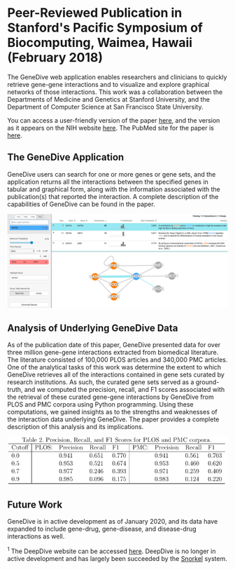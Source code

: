 # Peer-Reviewed Publication in Stanford's Pacific Symposium of Biocomputing, Waimea, Hawaii (February 2018)

The GeneDive web application enables researchers and clinicians to quickly retrieve gene-gene interactions and to visualize and explore graphical networks of those interactions.  This work was a collaboration between the Departments of Medicine and Genetics at Stanford University, and the Department of Computer Science at San Francisco State University.  

You can access a user-friendly version of the paper [here](https://github.com/pprevide/Stanford-Pacific-Symposium-Of-Biocomputing-paper/blob/master/publication/Previde_GeneDive_2018.pdf), and the version as it appears on the NIH website [here](https://github.com/pprevide/Stanford-Pacific-Symposium-Of-Biocomputing-paper/blob/master/publication/nih_version.pdf).  The PubMed site for the paper is [here](https://www.ncbi.nlm.nih.gov/pubmed/29218917).  

## The GeneDive Application

GeneDive users can search for one or more genes or gene sets, and the application returns all the interactions between the specified genes in tabular and graphical form, along with the information associated with the publication(s) that reported the interaction.  A complete description of the capabilities of GeneDive can be found in the paper.  

![Network Visualization](https://github.com/pprevide/Stanford-Pacific-Symposium-Of-Biocomputing-paper/blob/master/images/gata6.png "Network visualization")

## Analysis of Underlying GeneDive Data
As of the publication date of this paper, GeneDive presented data for over three million gene-gene interactions extracted from biomedical literature.  The literature consisted of 100,000 PLOS articles and 340,000 PMC articles.  One of the analytical tasks of this work was determine the extent to which GeneDive retrieves all of the interactions contained in gene sets curated by research institutions.  As such, the curated gene sets served as a ground-truth, and we computed the precision, recall, and F1 scores associated with the retrieval of these curated gene-gene interactions by GeneDive from PLOS and PMC corpora using Python programming.   Using these computations, we gained insights as to the strengths and weaknesses of the interaction data underlying GeneDive.  The paper provides a complete description of this analysis and its implications.

<p align="center"> <img src="https://github.com/pprevide/Stanford-Pacific-Symposium-Of-Biocomputing-paper/blob/master/images/Table2.png"> </p>

<!--At the heart of the extraction process is the DeepDive<sup>1</sup>  text mining system and inference engine, and the application of DeepDive to biomedical literature to extract the interactions in GeneDive is reported in Mallory *et al.*, [here](https://academic.oup.com/bioinformatics/article/32/1/106/1742428). -->  

## Future Work
GeneDive is in active development as of January 2020, and its data have expanded to include gene-drug, gene-disease, and disease-drug interactions as well.  

<sup>1</sup> The DeepDive website can be accessed [here](http://deepdive.stanford.edu/).  DeepDive is no longer in active development and has largely been succeeded by the [Snorkel](https://www.snorkel.org/) system. 
